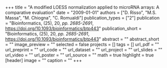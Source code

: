 +++
title = "A modified LOESS normalization applied to microRNA arrays: A comparative evaluation"
date = "2009-01-01"
authors = ["D. Risso", "M.S. Massa", "M. Chiogna", "C. Romualdi"]
publication_types = ["2"]
publication = "Bioinformatics, (25), 20, _pp. 2685-2691_, https://doi.org/10.1093/bioinformatics/btp443"
publication_short = "Bioinformatics, (25), 20, _pp. 2685-2691_, https://doi.org/10.1093/bioinformatics/btp443"
abstract = ""
abstract_short = ""
image_preview = ""
selected = false
projects = []
tags = []
url_pdf = ""
url_preprint = ""
url_code = ""
url_dataset = ""
url_project = ""
url_slides = ""
url_video = ""
url_poster = ""
url_source = ""
math = true
highlight = true
[header]
image = ""
caption = ""
+++
